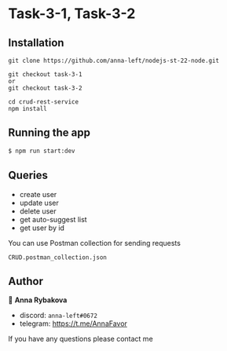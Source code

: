 # Task-3-1, Task-3-2


## Installation
```
git clone https://github.com/anna-left/nodejs-st-22-node.git

git checkout task-3-1
or
git checkout task-3-2

cd crud-rest-service
npm install
```

## Running the app

```bash
$ npm run start:dev
```
## Queries

- create user
- update user
- delete user
- get auto-suggest list 
- get user by id

You can use Postman collection for sending requests
```
CRUD.postman_collection.json
```
## Author

👤 **Anna Rybakova**

- discord: `anna-left#0672`
- telegram: https://t.me/AnnaFavor

If you have any questions please contact me

